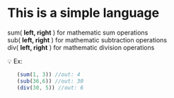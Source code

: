 # This is a simple language

sum( **left, right** ) for mathematic sum operations    
sub( **left, right** ) for mathematic subtraction operations    
div( **left, right** ) for mathematic division operations    


💡 Ex:
```js
   (sum(1, 3)) //out: 4
   (sub(36,6)) //out: 30
   (div(30, 5)) //out: 6
```

